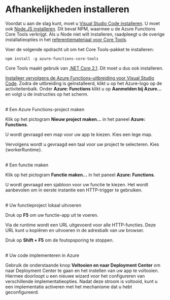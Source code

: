 # Afhankelijkheden installeren

Voordat u aan de slag kunt, moet u [Visual Studio Code installeren](https://go.microsoft.com/fwlink/?linkid=2016593). U moet ook [Node.JS installeren](https://go.microsoft.com/fwlink/?linkid=2016195). Dit bevat NPM, waarmee u de Azure Functions Core Tools verkrijgt. Als u Node niet wilt installeren, raadpleegt u de overige installatieopties in het [referentiemateriaal voor Core Tools](https://go.microsoft.com/fwlink/?linkid=2016192).

Voer de volgende opdracht uit om het Core Tools-pakket te installeren:

``` npm install -g azure-functions-core-tools ```

Core Tools maakt gebruik van [.NET Core 2.1](https://go.microsoft.com/fwlink/?linkid=2016373). Dit moet u dus ook installeren.

[Installeer vervolgens de Azure Functions-uitbreiding voor Visual Studio Code](https://go.microsoft.com/fwlink/?linkid=2016800). Zodra de uitbreiding is geïnstalleerd, klikt u op het Azure-logo op de activiteitenbalk. Onder **Azure: Functions** klikt u op **Aanmelden bij Azure...** en volgt u de instructies op het scherm.

<br/>
# Een Azure Functions-project maken

Klik op het pictogram **Nieuw project maken...** in het paneel **Azure: Functions**.

U wordt gevraagd een map voor uw app te kiezen. Kies een lege map.

Vervolgens wordt u gevraagd een taal voor uw project te selecteren. Kies {workerRuntime}.

<br/>
# Een functie maken

Klik op het pictogram **Functie maken...** in het paneel **Azure: Functions**.

U wordt gevraagd een sjabloon voor uw functie te kiezen. Het wordt aanbevolen om in eerste instantie een HTTP-trigger te gebruiken.

<br/>
# Uw functieproject lokaal uitvoeren

Druk op **F5** om uw functie-app uit te voeren.

Via de runtime wordt een URL uitgevoerd voor alle HTTP-functies. Deze URL kunt u kopiëren en uitvoeren in de adresbalk van uw browser.

Druk op **Shift + F5** om de foutopsporing te stoppen.

<br/>
# Uw code implementeren in Azure

Gebruik de onderstaande knop **Voltooien en naar Deployment Center** om naar Deployment Center te gaan en het instellen van uw app te voltooien. Hiermee doorloopt u een nieuwe wizard voor het configureren van verschillende implementatieopties. Nadat deze stroom is voltooid, kunt u een implementatie activeren met het mechanisme dat u hebt geconfigureerd.
